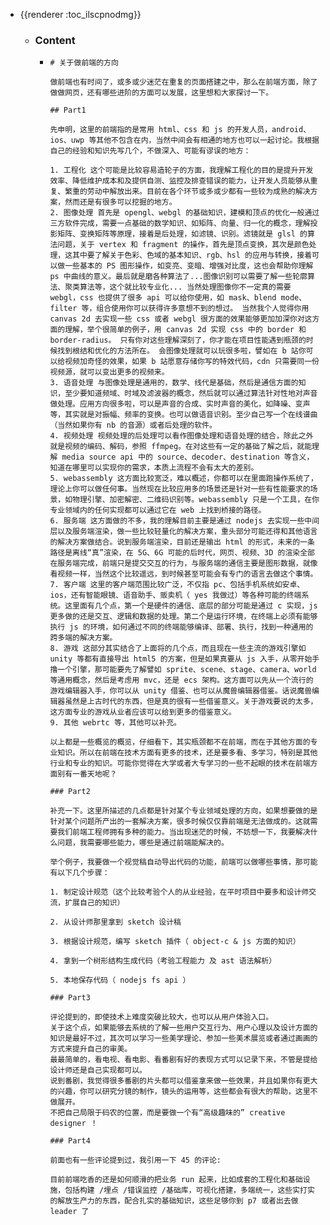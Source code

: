 - {{renderer :toc_ilscpnodmg}}
	- ### Content
		- ```
		  # 关于做前端的方向
		  
		  做前端也有时间了，或多或少迷茫在重复的页面搭建之中，那么在前端方面，除了做做网页，还有哪些进阶的方面可以发展，这里想和大家探讨一下。
		  
		  ## Part1
		  
		  先申明，这里的前端指的是常用 html、css 和 js 的开发人员，android、ios、uwp 等其他不包含在内，当然中间会有相通的地方也可以一起讨论。我根据自己的经验和知识先写几个，不做深入、可能有谬误的地方：
		  
		  1. 工程化 这个可能是比较容易造轮子的方面，我理解工程化的目的是提升开发效率、降低维护成本和及提供自测、监控及排查错误的能力，让开发人员能够从重复、繁重的劳动中解放出来。目前在各个环节或多或少都有一些较为成熟的解决方案，然而还是有很多可以挖掘的地方。
		  2. 图像处理 首先是 opengl、webgl 的基础知识，建模和顶点的优化一般通过三方软件完成，需要一点基础的数学知识、如矩阵、向量、归一化的概念，理解投影矩阵、变换矩阵等原理，接着是后处理，如滤镜、识别。滤镜就是 glsl 的算法问题，关于 vertex 和 fragment 的操作，首先是顶点变换，其次是颜色处理，这其中要了解关于色彩、色域的基本知识、rgb、hsl 的应用与转换，接着可以做一些基本的 PS 图形操作，如变亮、变暗、增强对比度，这也会帮助你理解 ps 中曲线的意义。最后就是磨各种算法了...图像识别可以需要了解一些轮廓算法、聚类算法等，这个就比较专业化... 当然处理图像你不一定真的需要 webgl，css 也提供了很多 api 可以给你使用，如 mask、blend mode、filter 等，组合使用你可以获得许多意想不到的想过。 当然我个人觉得你用 canvas 2d 去实现一些 css 或者 webgl 很方面的效果能够更加加深你对这方面的理解，举个很简单的例子，用 canvas 2d 实现 css 中的 border 和 border-radius。 只有你对这些理解深刻了，你才能在项目性能遇到瓶颈的时候找到根结和优化的方法所在。 会图像处理就可以玩很多啦，譬如在 b 站你可以给视频加奇怪的效果，如果 b 站愿意存储你写的特效代码，cdn 只需要同一份视频源，就可以变出更多的视频来。
		  3. 语音处理 与图像处理是通用的，数学、线代是基础，然后是通信方面的知识，至少要知道频域、时域及滤波器的概念，然后就可以通过算法针对性地对声音做处理。应用方向很多啦，可以是声音的合成、实时声音的美化，如降噪、变声等，其实就是对振幅、频率的变换。也可以做语音识别。至少自己写一个在线谱曲（当然如果你有 nb 的音源）或者后处理的软件。
		  4. 视频处理 视频处理的后处理可以看作图像处理和语音处理的结合，除此之外就是视频的编码、解码，参照 ffmpeg。在对这些有一定的基础了解之后，就能理解 media source api 中的 source、decoder、destination 等含义，知道在哪里可以实现你的需求，本质上流程不会有太大的差别。
		  5. webassembly 这方面比较宽泛，难以概述，你都可以在里面跑操作系统了，理论上你可以做任何事。当然现在比较应用多的场景还是针对一些有性能要求的场景，如物理引擎、加密解密、二维码识别等。webassembly 只是一个工具，在你专业领域内的任何实现都可以通过它在 web 上找到桥接的路径。
		  6. 服务端 这方面做的不多，我的理解目前主要是通过 nodejs 去实现一些中间层以及服务端渲染，做一些比较轻量化的解决方案，重头部分可能还得和其他语言的解决方案做结合。说到服务端渲染，目前还是输出 html 的形式，未来的一条路径是离线“真”渲染，在 5G、6G 可能的后时代，网页、视频、3D 的渲染全部在服务端完成，前端只是提交交互的行为，与服务端的通信主要是图形数据，就像看视频一样，当然这个比较遥远，到时候甚至可能会有专门的语言去做这个事情。
		  7. 客户端 这里的客户端范围比较广泛，不仅指 pc、包括手机系统如安卓、ios，还有智能眼镜、语音助手、贩卖机（ yes 我做过）等各种可能的终端系统。这里面有几个点，第一个是硬件的通信、底层的部分可能是通过 c 实现，js 更多做的还是交互、逻辑和数据的处理。第二个是运行环境，在终端上必须有能够执行 js 的环境，如何通过不同的终端能够编译、部署、执行，找到一种通用的跨多端的解决方案。
		  8. 游戏 这部分其实结合了上面将的几个点，而且现在一些主流的游戏引擎如 unity 等都有直接导出 html5 的方案，但是如果真要从 js 入手，从零开始手撸一个引擎，那可能要先了解譬如 sprite、scene、stage、camera、world 等通用概念，然后是考虑用 mvc，还是 ecs 架构。这方面可以先从一个流行的游戏编辑器入手，你可以从 unity 借鉴、也可以从魔兽编辑器借鉴。话说魔兽编辑器虽然是上古时代的东西，但是真的很有一些借鉴意义。关于游戏要说的太多，这方面专业的游戏从业者应该可以给到更多的借鉴意义。
		  9. 其他 webrtc 等，其他可以补充。
		  
		  以上都是一些概览的概览，仔细看下，其实瓶颈都不在前端，而在于其他方面的专业知识。所以在前端在技术方面有更多的技术，还是要多看、多学习，特别是其他行业和专业的知识。可能你觉得在大学或者大专学习的一些不起眼的技术在前端方面别有一番天地呢？
		  
		  ### Part2
		  
		  补充一下。这里所描述的几点都是针对某个专业领域处理的方向，如果想要做的是针对某个问题所产出的一套解决方案，很多时候仅仅靠前端是无法做成的。这就需要我们前端工程师拥有多种的能力。当出现迷茫的时候，不妨想一下，我要解决什么问题，我需要哪些能力，哪些是通过前端能解决的。
		  
		  举个例子，我要做一个视觉稿自动导出代码的功能，前端可以做哪些事情，那可能有以下几个步骤：
		  
		  1. 制定设计规范（这个比较考验个人的从业经验，在平时项目中要多和设计师交流，扩展自己的知识）
		  
		  2. 从设计师那里拿到 sketch 设计稿
		  
		  3. 根据设计规范，编写 sketch 插件（ object-c & js 方面的知识）
		  
		  4. 拿到一个树形结构生成代码（考验工程能力 及 ast 语法解析）
		  
		  5. 本地保存代码（ nodejs fs api ）
		  
		  ### Part3
		  
		  评论提到的，即使技术上难度突破比较大，也可以从用户体验入口。
		  关于这个点，如果能够去系统的了解一些用户交互行为、用户心理以及设计方面的知识是最好不过，其次可以学习一些美学理论、参加一些美术展览或者通过画画的方式来提升自己的审美。
		  最最简单的，看电视、看电影、看番剧有好的表现方式可以记录下来，不管是提给设计师还是自己实现都可以。
		  说到番剧，我觉得很多番剧的片头都可以借鉴拿来做一些效果，并且如果你有更大的兴趣，你可以研究分镜的制作，镜头的运用等，这些都会有很大的帮助，这里不做展开。
		  不把自己局限于码农的位置，而是要做一个有“高级趣味的” creative designer ！
		  
		  ### Part4
		  
		  前面也有一些评论提到过，我引用一下 45 的评论:
		  
		  目前前端吃香的还是如何顺滑的把业务 run 起来，比如成套的工程化和基础设施，包括构建 /埋点 /错误监控 /基础库，可视化搭建，多端统一，这些实打实的解放生产力的东西，配合扎实的基础知识，这些足够你到 p7 或者出去做 leader 了
		  ```